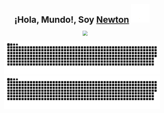<!-- Encabezado de nivel 1 centrado -->
<h1 align="center">  
  <!-- Texto de saludo -->
  ¡Hola, Mundo!, Soy
  <!-- Enlace al perfil de GitHub -->
  <a href="https://github.com/Newton364">Newton</a>  
  <!-- Imagen animada de manita saludando -->
  <img src="https://github.com/Kathryn-Jie/Kathryn-Jie/blob/main/wave.gif" width="60px" alt="Wave GIF"/>
</h1>
  <!-- Comienza la etiqueta <picture>, que se utiliza para incluir contenido visual adaptable -->
  <!-- URL de la imagen (GIF animado) ubicada en el repositorio de GitHub -->
<picture> <img align="right" src="https://github.com/7oSkaaa/7oSkaaa/blob/main/Images/Right_Side.gif?raw=true" width = 250px></picture> 
<br/>

![github contribution grid snake animation](https://raw.githubusercontent.com/itsmeshibintmz/itsmeshibintmz/8c4c442a1c6a6c7b963e5d473e5aec52c42b5ea3/github-contribution-grid-snake-sissa.svg#gh-dark-mode-only)
![github contribution grid snake animation](https://raw.githubusercontent.com/itsmeshibintmz/itsmeshibintmz/8c4c442a1c6a6c7b963e5d473e5aec52c42b5ea3/github-contribution-grid-snake-sissa-white.svg#gh-light-mode-only)

